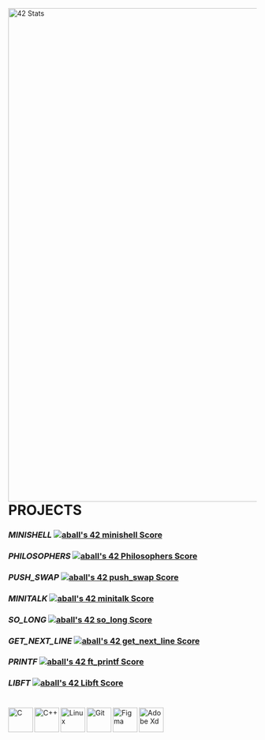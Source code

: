 
<img align="left" width="1000px" alt="42 Stats" img src="https://badge42.vercel.app/api/v2/cld7q6phf00250fmkdzuikiyy/stats?cursusId=21&coalitionId=153">

<!-- <img align="left" height="400px" alt="Github stats" img src="https://github-readme-stats.vercel.app/api?username=alexhmball&count_private=true&theme=radical"> -->

#

PROJECTS
========

### *MINISHELL* [![aball's 42 minishell Score](https://badge42.vercel.app/api/v2/cld7q6phf00250fmkdzuikiyy/project/2772195)](https://github.com/alexhmball/minishell)

### *PHILOSOPHERS* [![aball's 42 Philosophers Score](https://badge42.vercel.app/api/v2/cld7q6phf00250fmkdzuikiyy/project/2772194)](https://github.com/alexhmball/Philosophers_42)

### *PUSH_SWAP* [![aball's 42 push_swap Score](https://badge42.vercel.app/api/v2/cld7q6phf00250fmkdzuikiyy/project/2548545)](https://github.com/alexhmball/push_swap_42)

### *MINITALK* [![aball's 42 minitalk Score](https://badge42.vercel.app/api/v2/cld7q6phf00250fmkdzuikiyy/project/2548550)](https://github.com/alexhmball/minitalk_42)

### *SO_LONG*  [![aball's 42 so_long Score](https://badge42.vercel.app/api/v2/cld7q6phf00250fmkdzuikiyy/project/2518422)](https://github.com/alexhmball/so_long_42)

### *GET_NEXT_LINE* [![aball's 42 get_next_line Score](https://badge42.vercel.app/api/v2/cld7q6phf00250fmkdzuikiyy/project/2472429)](https://github.com/alexhmball/get_next_line_42)

### *PRINTF* [![aball's 42 ft_printf Score](https://badge42.vercel.app/api/v2/cld7q6phf00250fmkdzuikiyy/project/2471792)](https://github.com/alexhmball/libft_42/tree/master/libft/printf)

### *LIBFT* [![aball's 42 Libft Score](https://badge42.vercel.app/api/v2/cld7q6phf00250fmkdzuikiyy/project/2444332)](https://github.com/alexhmball/libft_42)

#

<img align="left" alt="C" width="50px" img src="https://user-images.githubusercontent.com/26721576/213936591-1bc4c813-7090-40e8-908e-3c988ad89a8d.png">

<img align="left" alt="C++" width="50px" img src="https://user-images.githubusercontent.com/26721576/213936816-1c2124fc-30b2-4170-a87d-abb202767d34.png">


<img align="left" alt="Linux" width="50px" img src="https://user-images.githubusercontent.com/26721576/213936937-9b611e31-a00b-4fcd-abe4-d82e81d188be.png">

<img align="left" alt="Git" width="50px" img src="https://user-images.githubusercontent.com/26721576/213937012-1e4cee1c-258a-461f-a7c8-fa147174c228.png">


<img align="left" alt="Figma" width="50px" height="50px" img src="https://user-images.githubusercontent.com/26721576/213937171-ed991e53-a448-4480-a422-7b357619a7fe.svg">

<img align="left" alt="Adobe Xd" height="50px" img src="https://user-images.githubusercontent.com/26721576/213937311-b5fefd14-beec-42e5-a7b8-1a19a84aa4c1.png">
